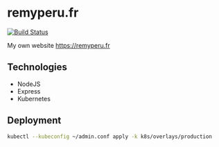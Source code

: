 # remyperu.fr

[![Build Status](https://build.remyperu.dev/api/badges/kilbiller/remyperu.fr/status.svg)](https://build.remyperu.dev/kilbiller/remyperu.fr)

My own website https://remyperu.fr

## Technologies

- NodeJS
- Express
- Kubernetes

## Deployment

```bash
kubectl --kubeconfig ~/admin.conf apply -k k8s/overlays/production
```
